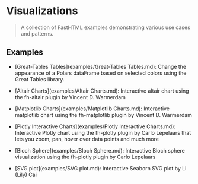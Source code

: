 # Visualizations

> A collection of FastHTML examples demonstrating various use cases and patterns.

## Examples

- [Great-Tables Tables](examples/Great-Tables Tables.md): Change the appearance of a Polars dataFrame based on selected colors using the Great Tables library.

- [Altair Charts](examples/Altair Charts.md): Interactive altair chart using the fh-altair plugin by Vincent D. Warmerdam

- [Matplotlib Charts](examples/Matplotlib Charts.md): Interactive matplotlib chart using the fh-matplotlib plugin by Vincent D. Warmerdam

- [Plotly Interactive Charts](examples/Plotly Interactive Charts.md): Interactive Plotly chart using the fh-plotly plugin by Carlo Lepelaars that lets you zoom, pan, hover over data points and much more

- [Bloch Sphere](examples/Bloch Sphere.md): Interactive Bloch sphere visualization using the fh-plotly plugin by Carlo Lepelaars

- [SVG plot](examples/SVG plot.md): Interactive Seaborn SVG plot by Li (Lily) Cai
